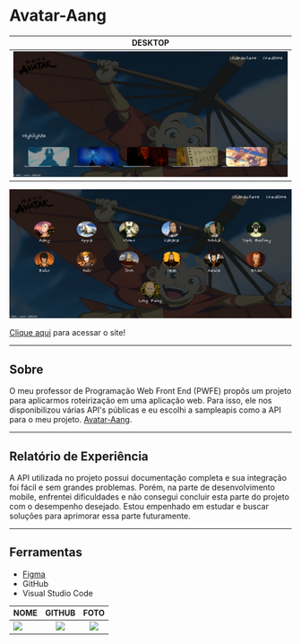 ﻿# Avatar-Aang

|      DESKTOP        |
|:-------------------:|
|![](./img/desktop.png)

![](./img/desktop1.png)
            

[Clique aqui](https://github.com/lucasvinip/siteAvatar-Aang) para acessar o site!

---

## **Sobre** 

O meu professor de Programação Web Front End (PWFE) propôs um projeto para aplicarmos roteirização em uma aplicação web. Para isso, ele nos disponibilizou várias API's públicas e eu escolhi  a sampleapis como a API para o meu projeto. [Avatar-Aang](https://sampleapis.com/api-list/avatar). 

---

## **Relatório de Experiência** 
A API utilizada no projeto possui documentação completa e sua integração foi fácil e sem grandes problemas. Porém, na parte de desenvolvimento mobile, enfrentei dificuldades e não consegui concluir esta parte do projeto com o desempenho desejado. Estou empenhado em estudar e buscar soluções para aprimorar essa parte futuramente.

---

##  **Ferramentas**
- [Figma](https://www.figma.com/file/25WrQldI9pB1p5uHLJ7oXD/Avatar-Aang?type=design&node-id=0-1&t=PLQiih1LVzvvMmV2-0)
- GitHub
- Visual Studio Code


| NOME                                                                                                                                                                                   |                                               GITHUB                                               |                                       FOTO                                        |
| :----------------------------------------------------------------------------------------------------------------------------------------------------------------------------------------- | :------------------------------------------------------------------------------------------------: | :-------------------------------------------------------------------------------: |
| <a href="https://github.com/lucasvinip"><img src="https://img.shields.io/badge/DESENVOLVEDOR-LUCAS%20VINICIUS%20SILVA-informational?style=for-the-badge&logo=appveyorlabelColor=222222"></a> |   <a href="https://github.com/lucasvinip"><img src="https://skillicons.dev/icons?i=github&theme="/></a>   | <img src="https://avatars.githubusercontent.com/u/110206119?v=4" height="50"></a> |

